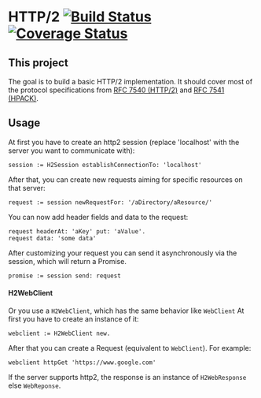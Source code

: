 # HTTP/2 [![Build Status](https://travis-ci.org/hpi-swa-teaching/HTTP-2.svg?branch=master)](https://travis-ci.org/hpi-swa-teaching/HTTP-2) [![Coverage Status](https://coveralls.io/repos/github/hpi-swa-teaching/HTTP-2/badge.svg?branch=master)](https://coveralls.io/github/hpi-swa-teaching/HTTP-2)

## This project
The goal is to build a basic HTTP/2 implementation. It should cover most of the protocol specifications from [RFC 7540 (HTTP/2)](https://tools.ietf.org/html/rfc7540) and [RFC 7541 (HPACK)](https://tools.ietf.org/html/rfc7541).

## Usage
At first you have to create an http2 session (replace 'localhost' with the server you want to communicate with):
```
session := H2Session establishConnectionTo: 'localhost'
```
After that, you can create new requests aiming for specific resources on that server:
```
request := session newRequestFor: '/aDirectory/aResource/'
```
You can now add header fields and data to the request:
```
request headerAt: 'aKey' put: 'aValue'.
request data: 'some data'
```
After customizing your request you can send it asynchronously via the session, which will return a Promise.
```
promise := session send: request
```
#### H2WebClient

Or you use a `H2WebClient`, which has the same behavior like `WebClient`
At first you have to create an instance of it:
```
webclient := H2WebClient new.
```
After that you can create a Request (equivalent to `WebClient`).
For example:
```
webclient httpGet 'https://www.google.com'
```
If the server supports http2, the response is an instance of `H2WebResponse` else `WebReponse`.
